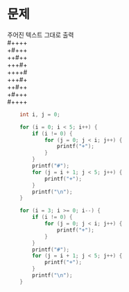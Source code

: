# 문제
주어진 텍스트 그대로 출력   
#++++   
+#+++   
++#++   
+++#+   
++++#   
+++#+   
++#++   
+#+++   
#++++   



```c
	int i, j = 0;

	for (i = 0; i < 5; i++) {
		if (i != 0) {
			for (j = 0; j < i; j++) {
				printf("+");
			}
		}
		printf("#");
		for (j = i + 1; j < 5; j++) {
			printf("+");
		}
		printf("\n");
	}

	for (i = 3; i >= 0; i--) {
		if (i != 0) {
			for (j = 0; j < i; j++) {
				printf("+");
			}
		}
		printf("#");
		for (j = i + 1; j < 5; j++) {
			printf("+");
		}
		printf("\n");
	}

```
